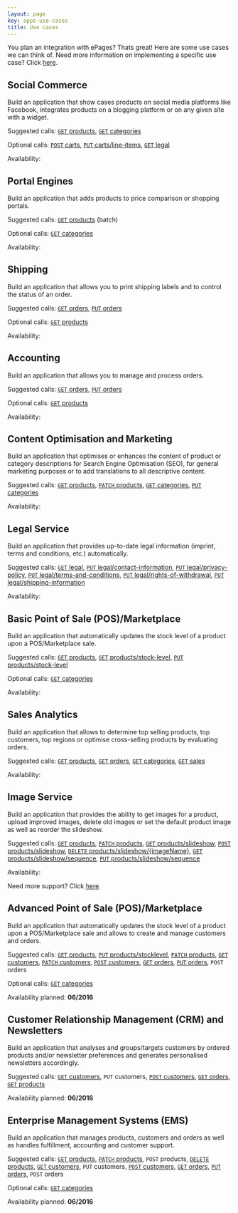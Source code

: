 ```yaml
---
layout: page
key: apps-use-cases
title: Use cases
---
```


You plan an integration with ePages?
Thats great!
Here are some use cases we can think of.
Need more information on implementing a specific use case?
Click [here](page:apps-implement-use-case).

## Social Commerce

Build an application that show cases products on social media platforms like Facebook, integrates products on a blogging platform or on any given site with a widget.

Suggested calls: [`GET` products](page:apps-api-get-shops-shopid-products-information), [`GET` categories](page:apps-api-get-shops-shopid-categories-information)

Optional calls: [`POST` carts](page:apps-api-post-shops-shopid-carts-information), [`PUT` carts/line-items](page:apps-api-put-shops-shopid-carts-cartid-line-items-lineitemid-information), [`GET` legal](page:apps-api-get-shops-shopid-legal-information)

Availability: <i class="fa fa-check"></i>

## Portal Engines

Build an application that adds products to price comparison or shopping portals.

Suggested calls: [`GET` products](page:apps-api-get-shops-shopid-products-information) (batch)

Optional calls: [`GET` categories](page:apps-api-get-shops-shopid-categories-information)

Availability: <i class="fa fa-check"></i>

## Shipping

Build an application that allows you to print shipping labels and to control the status of an order.

Suggested calls: [`GET` orders](page:apps-api-get-shops-shopid-orders-information), [`PUT` orders](page:apps-api-put-shops-shopid-orders-orderid-information)

Optional calls: [`GET` products](page:apps-api-get-shops-shopid-products-information)

Availability: <i class="fa fa-check"></i>

## Accounting

Build an application that allows you to manage and process orders.

Suggested calls: [`GET` orders](page:apps-api-get-shops-shopid-orders-information), [`PUT` orders](page:apps-api-put-shops-shopid-orders-orderid-information)

Optional calls: [`GET` products](page:apps-api-get-shops-shopid-products-information)

Availability: <i class="fa fa-check"></i>

## Content Optimisation and Marketing

Build an application that optimises or enhances the content of product or category descriptions for Search Engine Optimisation (SEO), for general marketing purposes or to add translations to all descriptive content.

Suggested calls: [`GET` products](page:apps-api-get-shops-shopid-products-information), [`PATCH` products](page:apps-api-patch-shops-shopid-products-productid-information), [`GET` categories](page:apps-api-get-shops-shopid-categories-information), [`PUT` categories](page:apps-api-put-shops-shopid-categories-categoryid-information)

Availability: <i class="fa fa-check"></i>

## Legal Service

Build an application that provides up-to-date legal information (imprint, terms and conditions, etc.) automatically.

Suggested calls: [`GET` legal](page:apps-api-get-shops-shopid-legal-information), [`PUT` legal/contact-information](page:apps-api-put-shops-shopid-legal-contact-information-information), [`PUT` legal/privacy-policy](page:apps-api-put-shops-shopid-legal-privacy-policy-information), [`PUT` legal/terms-and-conditions](page:apps-api-put-shops-shopid-legal-terms-and-conditions-information), [`PUT` legal/rights-of-withdrawal](page:apps-api-put-shops-shopid-legal-rights-of-withdrawal-information), [`PUT` legal/shipping-information](page:apps-api-put-shops-shopid-legal-shipping-information-information)

Availability: <i class="fa fa-check"></i>

## Basic Point of Sale (POS)/Marketplace

Build an application that automatically updates the stock level of a product upon a POS/Marketplace sale.

Suggested calls: [`GET` products](page:apps-api-get-shops-shopid-products-information), [`GET` products/stock-level](page:apps-api-get-shops-shopid-products-productid-stock-level-information), [`PUT` products/stock-level](page:apps-api-put-shops-shopid-products-productid-stock-level-information)

Optional calls: [`GET` categories](page:apps-api-get-shops-shopid-categories-information)

Availability: <i class="fa fa-check"></i>

## Sales Analytics

Build an application that allows to determine top selling products, top customers, top regions or optimise cross-selling products by evaluating orders.

Suggested calls: [`GET` products](page:apps-api-get-shops-shopid-products-information), [`GET` orders](page:apps-api-get-shops-shopid-orders-information), [`GET` categories](page:apps-api-get-shops-shopid-categories-information), [`GET` sales](page:apps-api-get-shops-shopid-sales-information)

Availability: <i class="fa fa-check"></i>

## Image Service

Build an application that provides the ability to get images for a product, upload improved images, delete old images or set the default product image as well as reorder the slideshow.

Suggested calls: [`GET` products](page:apps-api-get-shops-shopid-products-information), [`PATCH` products](page:apps-api-patch-shops-shopid-products-productid-information), [`GET` products/slideshow](page:apps-api-get-shops-shopid-products-productid-slideshow-information), [`POST` products/slideshow](page:apps-api-post-shops-shopid-products-productid-slideshow-information), [`DELETE` products/slideshow/{imageName}](page:apps-api-delete-shops-shopid-products-productid-slideshow-imagename-information), [`GET` products/slideshow/sequence](page:apps-api-get-shops-shopid-products-productid-slideshow-sequence-information), [`PUT` products/slideshow/sequence](page:apps-api-put-shops-shopid-products-productid-slideshow-sequence-information)

Availability: <i class="fa fa-check"></i>

Need more support?
Click [here](page:apps-implement-use-case).

## Advanced Point of Sale (POS)/Marketplace

Build an application that automatically updates the stock level of a product upon a POS/Marketplace sale and allows to create and manage customers and orders.

Suggested calls: [`GET` products](page:apps-api-get-shops-shopid-products-information), [`PUT` products/stocklevel](page:apps-api-put-shops-shopid-products-productid-stock-level-information), [`PATCH` products](page:apps-api-patch-shops-shopid-products-productid-information), [`GET` customers](page:apps-api-get-shops-shopid-customers-customerid-information), [`PATCH` customers](page:apps-api-patch-shops-shopid-customers-customerid-information), [`POST` customers](page:apps-api-post-shops-shopid-customers-information), [`GET` orders](page:apps-api-get-shops-shopid-orders-information), [`PUT` orders](page:apps-api-put-shops-shopid-orders-orderid-information), `POST` orders

Optional calls: [`GET` categories](page:apps-api-get-shops-shopid-categories-information)

Availability planned: **06/2016**

## Customer Relationship Management (CRM) and Newsletters

Build an application that analyses and groups/targets customers by ordered products and/or newsletter preferences and generates personalised newsletters accordingly.

Suggested calls: [`GET` customers](page:apps-api-get-shops-shopid-customers-customerid-information), `PUT` customers, [`POST` customers](page:apps-api-post-shops-shopid-customers-information), [`GET` orders](page:apps-api-get-shops-shopid-orders-information), [`GET` products](page:apps-api-get-shops-shopid-products-information)

Availability planned: **06/2016**

## Enterprise Management Systems (EMS)

Build an application that manages products, customers and orders as well as handles fulfillment, accounting and customer support.

Suggested calls: [`GET` products](page:apps-api-get-shops-shopid-products-information), [`PATCH` products](page:apps-api-patch-shops-shopid-products-productid-information), `POST` products, [`DELETE` products](page:apps-api-delete-shops-shopid-products-productid-information), [`GET` customers](page:apps-api-get-shops-shopid-customers-customerid-information), `PUT` customers, [`POST` customers](page:apps-api-post-shops-shopid-customers-information), [`GET` orders](page:apps-api-get-shops-shopid-orders-information), [`PUT` orders](page:apps-api-put-shops-shopid-orders-orderid-information), `POST` orders

Optional calls: [`GET` categories](page:apps-api-get-shops-shopid-categories-information)

Availability planned: **06/2016**
